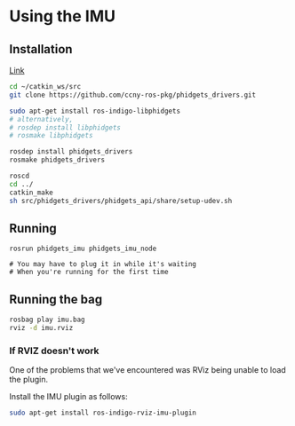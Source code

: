 # Using the IMU

## Installation

[Link](http://wiki.ros.org/phidgets_drivers)

```bash
cd ~/catkin_ws/src
git clone https://github.com/ccny-ros-pkg/phidgets_drivers.git

sudo apt-get install ros-indigo-libphidgets
# alternatively,
# rosdep install libphidgets
# rosmake libphidgets

rosdep install phidgets_drivers
rosmake phidgets_drivers

roscd
cd ../
catkin_make
sh src/phidgets_drivers/phidgets_api/share/setup-udev.sh
```

## Running

```
rosrun phidgets_imu phidgets_imu_node

# You may have to plug it in while it's waiting
# When you're running for the first time

```

## Running the bag

```bash
rosbag play imu.bag
rviz -d imu.rviz
```

### If RVIZ doesn't work

One of the problems that we've encountered was RViz being unable to load the plugin.

Install the IMU plugin as follows:

```bash
sudo apt-get install ros-indigo-rviz-imu-plugin
```
